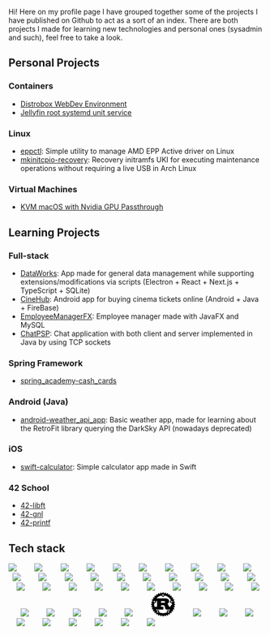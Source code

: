 Hi! Here on my profile page I have grouped together some of the projects I have published on Github to act as a sort of an index. There are both projects I made for learning new technologies and personal ones (sysadmin and such), feel free to take a look.

## Personal Projects

### Containers

- [Distrobox WebDev Environment](https://github.com/alexaib2002/podman-fedora-webdevel)
- [Jellyfin root systemd unit service](https://github.com/alexaib2002/systemd-jellyfin_container/tree/main)

### Linux

- [eppctl](https://github.com/alexaib2002/eppctl): Simple utility to manage AMD EPP Active driver on Linux
- [mkinitcpio-recovery](https://github.com/alexaib2002/archlinux-mkinitcpio_recovery): Recovery initramfs UKI for executing maintenance operations without requiring a live USB in Arch Linux

### Virtual Machines

- [KVM macOS with Nvidia GPU Passthrough](https://github.com/alexaib2002/kvm-macos-nvidia-gpu)

## Learning Projects

### Full-stack

- [DataWorks](https://github.com/alexaib2002/project-dataworks_base): App made for general data management while supporting extensions/modifications via scripts (Electron + React + Next.js + TypeScript + SQLite)
- [CineHub](https://github.com/alexaib2002/android-cinehub): Android app for buying cinema tickets online (Android + Java + FireBase)
- [EmployeeManagerFX](https://github.com/alexaib2002/dam2-javafx_ddbb_project): Employee manager made with JavaFX and MySQL
- [ChatPSP](https://github.com/alexaib2002?tab=repositories&q=chat&type=&language=&sort=): Chat application with both client and server implemented in Java by using TCP sockets

### Spring Framework

- [spring_academy-cash_cards](https://github.com/alexaib2002/spring_academy-cash_cards)

### Android (Java)

- [android-weather_api_app](https://github.com/alexaib2002/android-weather_api_app): Basic weather app, made for learning about the RetroFit library querying the DarkSky API (nowadays deprecated)

### iOS

- [swift-calculator](https://github.com/alexaib2002/swift-calculator_project): Simple calculator app made in Swift

### 42 School
- [42-libft](https://github.com/alexaib2002/42-libft)
- [42-gnl](https://github.com/alexaib2002/42-gnl) 
- [42-printf](https://github.com/alexaib2002/42-printf) 

## Tech stack

<div>
	<img src="https://cdn.jsdelivr.net/gh/devicons/devicon/icons/java/java-original.svg" height="48" />
	&nbsp;
	&nbsp;
	&nbsp;
	&nbsp;
	<img src="https://cdn.jsdelivr.net/gh/devicons/devicon/icons/android/android-original.svg" height="48" />
	&nbsp;
	&nbsp;
	&nbsp;
	&nbsp;
	<img src="https://cdn.jsdelivr.net/gh/devicons/devicon/icons/androidstudio/androidstudio-original.svg"
		height="48" />
	&nbsp;
	&nbsp;
	&nbsp;
	&nbsp;
	<img src="https://cdn.jsdelivr.net/gh/devicons/devicon/icons/bash/bash-original.svg" height="48" />
	&nbsp;
	&nbsp;
	&nbsp;
	&nbsp;
	<img src="https://cdn.jsdelivr.net/gh/devicons/devicon/icons/c/c-original.svg" height="48" />
	&nbsp;
	&nbsp;
	&nbsp;
	&nbsp;
	<img src="https://cdn.jsdelivr.net/gh/devicons/devicon/icons/csharp/csharp-original.svg" height="48" />
	&nbsp;
	&nbsp;
	&nbsp;
	&nbsp;
	<img src="https://cdn.jsdelivr.net/gh/devicons/devicon/icons/debian/debian-original.svg" height="48" />
	&nbsp;
	&nbsp;
	&nbsp;
	&nbsp;
	<img src="https://cdn.jsdelivr.net/gh/devicons/devicon/icons/docker/docker-original.svg" height="48" />
	&nbsp;
	&nbsp;
	&nbsp;
	&nbsp;
	<img src="https://cdn.jsdelivr.net/gh/devicons/devicon/icons/dot-net/dot-net-plain-wordmark.svg" height="48" />
	&nbsp;
	&nbsp;
	&nbsp;
	&nbsp;
	<img src="https://cdn.jsdelivr.net/gh/devicons/devicon/icons/electron/electron-original.svg" height="48" />
	&nbsp;
	&nbsp;
	&nbsp;
	&nbsp;
	<img src="https://cdn.jsdelivr.net/gh/devicons/devicon/icons/filezilla/filezilla-plain.svg" height="48" />
	&nbsp;
	&nbsp;
	&nbsp;
	&nbsp;
	<img src="https://cdn.jsdelivr.net/gh/devicons/devicon/icons/gcc/gcc-original.svg" height="48" />
	&nbsp;
	&nbsp;
	&nbsp;
	&nbsp;
	<img src="https://cdn.jsdelivr.net/gh/devicons/devicon/icons/gimp/gimp-original.svg" height="48" />
	&nbsp;
	&nbsp;
	&nbsp;
	&nbsp;
	<img src="https://cdn.jsdelivr.net/gh/devicons/devicon/icons/git/git-original.svg" height="48" />
	&nbsp;
	&nbsp;
	&nbsp;
	&nbsp;
	<img src="https://cdn.jsdelivr.net/gh/devicons/devicon/icons/github/github-original.svg" height="48" />
	&nbsp;
	&nbsp;
	&nbsp;
	&nbsp;
	<img src="https://cdn.jsdelivr.net/gh/devicons/devicon/icons/godot/godot-original-wordmark.svg" height="48" />
	&nbsp;
	&nbsp;
	&nbsp;
	&nbsp;
	<img src="https://cdn.jsdelivr.net/gh/devicons/devicon/icons/html5/html5-original-wordmark.svg" height="48" />
	&nbsp;
	&nbsp;
	&nbsp;
	&nbsp;
	<img src="https://cdn.jsdelivr.net/gh/devicons/devicon/icons/inkscape/inkscape-plain-wordmark.svg" height="48" />
	&nbsp;
	&nbsp;
	&nbsp;
	&nbsp;
	<img src="https://cdn.jsdelivr.net/gh/devicons/devicon/icons/intellij/intellij-original.svg" height="48" />
	&nbsp;
	&nbsp;
	&nbsp;
	&nbsp;
	<img src="https://cdn.jsdelivr.net/gh/devicons/devicon/icons/javascript/javascript-plain.svg" height="48" />
	&nbsp;
	&nbsp;
	&nbsp;
	&nbsp;
	<img src="https://cdn.jsdelivr.net/gh/devicons/devicon/icons/jetbrains/jetbrains-original.svg" height="48" />
	&nbsp;
	&nbsp;
	&nbsp;
	&nbsp;
	<img src="https://cdn.jsdelivr.net/gh/devicons/devicon/icons/linux/linux-original.svg" height="48" />
	&nbsp;
	&nbsp;
	&nbsp;
	&nbsp;
	<img src="https://cdn.jsdelivr.net/gh/devicons/devicon/icons/materialui/materialui-original.svg" height="48" />
	&nbsp;
	&nbsp;
	&nbsp;
	&nbsp;
	<img src="https://cdn.jsdelivr.net/gh/devicons/devicon/icons/markdown/markdown-original.svg" height="48" />
	&nbsp;
	&nbsp;
	&nbsp;
	&nbsp;
	<img src="https://cdn.jsdelivr.net/gh/devicons/devicon/icons/mysql/mysql-original-wordmark.svg" height="48" />
	&nbsp;
	&nbsp;
	&nbsp;
	&nbsp;
	<img src="https://cdn.jsdelivr.net/gh/devicons/devicon/icons/nextjs/nextjs-original-wordmark.svg" height="48" />
	&nbsp;
	&nbsp;
	&nbsp;
	&nbsp;
	<img src="https://cdn.jsdelivr.net/gh/devicons/devicon/icons/npm/npm-original-wordmark.svg" height="48" />
	&nbsp;
	&nbsp;
	&nbsp;
	&nbsp;
	<img src="https://cdn.jsdelivr.net/gh/devicons/devicon/icons/nodejs/nodejs-plain-wordmark.svg" height="48" />
	&nbsp;
	&nbsp;
	&nbsp;
	&nbsp;
	<img src="https://cdn.jsdelivr.net/gh/devicons/devicon/icons/podman/podman-original-wordmark.svg" height="48" />
	&nbsp;
	&nbsp;
	&nbsp;
	&nbsp;
	<img src="https://cdn.jsdelivr.net/gh/devicons/devicon/icons/php/php-original.svg" height="48" />
	&nbsp;
	&nbsp;
	&nbsp;
	&nbsp;
	<img src="https://cdn.jsdelivr.net/gh/devicons/devicon/icons/postgresql/postgresql-original-wordmark.svg"
		height="48" />
	&nbsp;
	&nbsp;
	&nbsp;
	&nbsp;
	<img src="https://cdn.jsdelivr.net/gh/devicons/devicon/icons/python/python-original.svg" height="48" />
	&nbsp;
	&nbsp;
	&nbsp;
	&nbsp;
	<img src="https://cdn.jsdelivr.net/gh/devicons/devicon/icons/pycharm/pycharm-original-wordmark.svg" height="48" />
	&nbsp;
	&nbsp;
	&nbsp;
	&nbsp;
	<img src="https://cdn.jsdelivr.net/gh/devicons/devicon/icons/react/react-original.svg" height="48" />
	&nbsp;
	&nbsp;
	&nbsp;
	&nbsp;
	<img src="https://cdn.jsdelivr.net/gh/devicons/devicon/icons/redhat/redhat-original-wordmark.svg" height="48" />
	&nbsp;
	&nbsp;
	&nbsp;
	&nbsp;
	<img src="https://github.com/devicons/devicon/blob/v2.16.0/icons/rust/rust-original.svg" height="48" />
	&nbsp;
	&nbsp;
	&nbsp;
	&nbsp;
	<img src="https://cdn.jsdelivr.net/gh/devicons/devicon/icons/spring/spring-original.svg" height="48" />
	&nbsp;
	&nbsp;
	&nbsp;
	&nbsp;
	<img src="https://cdn.jsdelivr.net/gh/devicons/devicon/icons/sqlite/sqlite-original-wordmark.svg" height="48" />
	&nbsp;
	&nbsp;
	&nbsp;
	&nbsp;
	<img src="https://cdn.jsdelivr.net/gh/devicons/devicon/icons/swift/swift-original.svg" height="48" />
	&nbsp;
	&nbsp;
	&nbsp;
	&nbsp;
	<img src="https://cdn.jsdelivr.net/gh/devicons/devicon/icons/ubuntu/ubuntu-plain.svg" height="48" />
	&nbsp;
	&nbsp;
	&nbsp;
	&nbsp;
	<img src="https://cdn.jsdelivr.net/gh/devicons/devicon/icons/vim/vim-original.svg" height="48" />
	&nbsp;
	&nbsp;
	&nbsp;
	&nbsp;
	<img src="https://cdn.jsdelivr.net/gh/devicons/devicon/icons/vscode/vscode-original.svg" height="48" />
	&nbsp;
	&nbsp;
	&nbsp;
	&nbsp;
	<img src="https://cdn.jsdelivr.net/gh/devicons/devicon/icons/wordpress/wordpress-original.svg" height="48" />
	&nbsp;
	&nbsp;
	&nbsp;
	&nbsp;
	<img src="https://cdn.jsdelivr.net/gh/devicons/devicon/icons/blender/blender-original.svg" height="48" />
	&nbsp;
	&nbsp;
	&nbsp;
	&nbsp;
	<img src="https://cdn.jsdelivr.net/gh/devicons/devicon/icons/fedora/fedora-original.svg" height="48" />
	&nbsp;
	&nbsp;
	&nbsp;
	&nbsp;
</div>

<!-- FIXME
## Stats
<a href="https://github-readme-streak-stats.herokuapp.com">
  <div align="center">
    <img src="https://github-readme-streak-stats-ten-mu.vercel.app?user=alexaib2002&theme=tokyonight_duo&hide_border=true&date_format=j%20M%5B%20Y%5D" height=300 />
  </div>
</a>
<a href="https://github.com/anuraghazra/github-readme-stats">
  <div align="center">
    <div>
      <img valign="middle" src="https://github-readme-stats-ten-omega-15.vercel.app/api?username=alexaib2002&count_private=true&show_icons=true&theme=tokyonight&hide_border=true" height=250 />
      <img valign="middle" src="https://github-readme-stats-ten-omega-15.vercel.app/api/top-langs/?username=alexaib2002&layout=donut-vertical&langs_count=10&exclude_repo=grupo06,Toshiba-SatelliteP50C_OpenCore&theme=tokyonight&hide_border=true" height=450 />
    </div>
  </div>
</a>
-->
